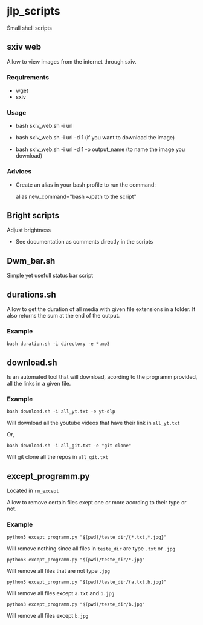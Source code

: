 # jlp_scripts
Small shell scripts

## sxiv web

Allow to view images from the internet through sxiv.

### Requirements

- wget
- sxiv

### Usage 

- bash sxiv_web.sh -i url 

- bash sxiv_web.sh -i url -d 1 (if you want to download the image)

- bash sxiv_web.sh -i url -d 1 -o output_name (to name the image you download)

### Advices 

- Create an alias in your bash profile to run the command:
  
     alias new_command="bash ~/path to the script"


## Bright scripts

Adjust brightness 

- See documentation as comments directly in the scripts

## Dwm_bar.sh

Simple yet usefull status bar script

## durations.sh

Allow to get the duration of all media with given file extensions in a folder. 
It also returns the sum at the end of the output.

### Example

`bash duration.sh -i directory -e *.mp3`

## download.sh

Is an automated tool that will download, acording to the programm provided, all the links in a given file.

### Example

`bash download.sh -i all_yt.txt -e yt-dlp`

Will download all the youtube videos that have their link in `all_yt.txt`

Or,

`bash download.sh -i all_git.txt -e "git clone"`

Will git clone all the repos in `all_git.txt`

## except_programm.py

Located in `rm_except`

Allow to remove certain files exept one or more acording to their type or not.

### Example

`python3 except_programm.py "$(pwd)/teste_dir/{*.txt,*.jpg}"`

Will remove nothing since all files in `teste_dir` are type `.txt` or `.jpg`

`python3 except_programm.py "$(pwd)/teste_dir/*.jpg"`

Will remove all files that are not type `.jpg`

`python3 except_programm.py "$(pwd)/teste_dir/{a.txt,b.jpg}"`

Will remove all files except `a.txt` and `b.jpg`

`python3 except_programm.py "$(pwd)/teste_dir/b.jpg"`

Will remove all files except `b.jpg`

